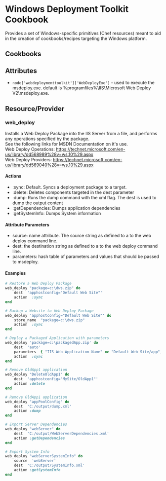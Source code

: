 Windows Deployment Toolkit Cookbook
===================================
Provides a set of Windows-specific primitives (Chef resources) meant to aid in the creation of cookbooks/recipes targeting the Windows platform.

## Cookbooks

Attributes
----------
* `node['webdeploymenttoolkit']['WebDeployExe']` - used to execute the msdeploy.exe. default is %programfiles%\IIS\Microsoft Web Deploy V2\msdeploy.exe.


Resource/Provider
-----------------

### web_deploy

Installs a Web Deploy Package into the IIS Server from a file, and performs any operations specified by the package.  
See the following links for MSDN Documentation on it's use.  
Web Deploy Operations: https://technet.microsoft.com/en-us/library/dd568989%28v=ws.10%29.aspx  
Web Deploy Providers: https://technet.microsoft.com/en-us/library/dd569040%28v=ws.10%29.aspx  

#### Actions
- :sync: Default. Syncs a deployment package to a target.
- :delete:  Deletes components targeted in the dest parameter
- :dump:  Runs the dump command with the xml flag. The dest is used to dump the output content
- :getDependencies:  Dumps application dependencies
- :getSystemInfo:  Dumps System information

#### Attribute Parameters
- source: name attribute. The source string as defined to a to the web deploy command line.
- dest: the destination string as defined to a to the web deploy command line.
- parameters: hash table of parameters and values that should be passed to msdeploy.

#### Examples
```ruby
# Restore a Web Deploy Package
web_deploy "package=c:\dws.zip" do
	dest  'apphostconfig="Default Web Site"'
	action  :sync
end
```

```ruby
# Backup a Website to Web Deploy Package
web_deploy 'apphostconfig="Default Web Site"' do
	store_name  "package=c:\dws.zip"
	action  :sync
end
```

```ruby
# Deploy a Packaged Application with parameters
web_deploy 'package=c:\packagedApp.zip' do
	dest  'auto'
    parameters  { "IIS Web Application Name" => "Default Web Site/app", "connectionString" => "Database=stuff;user=me;pass=thing" }
	action  :sync
end
```

```ruby
# Remove OldApp1 application
web_deploy "DeleteOldApp1" do
    dest  'apphostconfig="MySite/OldApp1"'
	action :delete
end
```

```ruby
# Remove OldApp1 application
web_deploy "appPoolConfig" do
    dest  'C:/output/dump.xml'
	action :dump
end
```

```ruby
# Export Server Dependencies
web_deploy "webServer" do
    dest  'C:/output/WebServerDependencies.xml'
	action :getDependencies
end
```

```ruby
# Export System Info
web_deploy "webServerSystemInfo" do
    source  'webServer'
    dest  'C:/output/SystemInfo.xml'
	action :getSystemInfo
end
```